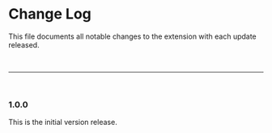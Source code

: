 # Change Log

This file documents all notable changes to the extension with each update released.

<br>
<hr>
<br>

### 1.0.0

This is the initial version release.

<br>
<br>
